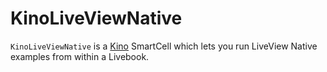 # KinoLiveViewNative

`KinoLiveViewNative` is a [Kino](https://github.com/livebook-dev/kino) SmartCell which lets you run LiveView Native examples from within a Livebook.
